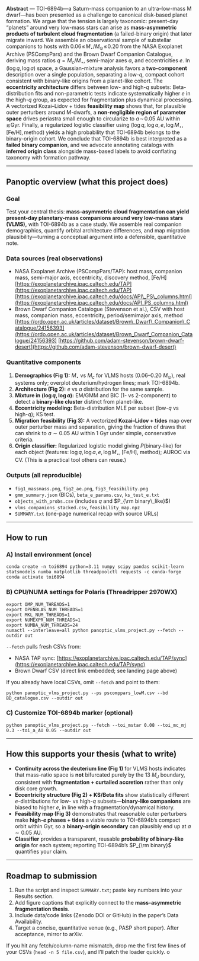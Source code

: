 **Abstract** —
TOI-6894b—a Saturn-mass companion to an ultra–low-mass M dwarf—has been presented as a challenge to canonical disk-based planet formation. We argue that the tension is largely taxonomic: present-day “planets” around very low-mass stars can arise as **mass-asymmetric products of turbulent cloud fragmentation** (a failed-binary origin) that later migrate inward. We assemble an observational sample of substellar companions to hosts with $0.06\!\le\!M_\star/M_\odot\!\le\!0.20$ from the NASA Exoplanet Archive (PSCompPars) and the Brown Dwarf Companion Catalogue, deriving mass ratios $q=M_c/M_\star$, semi-major axes $a$, and eccentricities $e$. In $(\log q,\log a)$ space, a Gaussian-mixture analysis favors a **two-component** description over a single population, separating a low-$q$, compact cohort consistent with binary-like origins from a planet-like cohort. The **eccentricity architecture** differs between low- and high-$q$ subsets: Beta-distribution fits and non-parametric tests indicate systematically higher $e$ in the high-$q$ group, as expected for fragmentation plus dynamical processing. A vectorized Kozai–Lidov + tides **feasibility map** shows that, for plausible outer perturbers around M-dwarfs, a **non-negligible region of parameter space** drives periastra small enough to circularize to $a\!\sim\!0.05$ AU within $\lesssim$Gyr. Finally, a regularized logistic classifier using $(\log q,\log a,e,\log M_\star,[\mathrm{Fe/H}],\mathrm{method})$ yields a high probability that TOI-6894b belongs to the binary-origin cohort. We conclude that TOI-6894b is best interpreted as a **failed binary companion**, and we advocate annotating catalogs with **inferred origin class** alongside mass-based labels to avoid conflating taxonomy with formation pathway.



---

## Panoptic overview (what this project does)

### Goal

Test your central thesis: **mass-asymmetric cloud fragmentation can yield present-day planetary-mass companions around very low-mass stars (VLMS),** with TOI-6894b as a case study. We assemble real companion demographics, quantify orbital architecture differences, and map migration plausibility—turning a conceptual argument into a defensible, quantitative note.

### Data sources (real observations)

* NASA Exoplanet Archive (PSCompPars/TAP): host mass, companion mass, semi-major axis, eccentricity, discovery method, \[Fe/H]
  [https://exoplanetarchive.ipac.caltech.edu/TAP](https://exoplanetarchive.ipac.caltech.edu/TAP)
  [https://exoplanetarchive.ipac.caltech.edu/docs/API\_PS\_columns.html](https://exoplanetarchive.ipac.caltech.edu/docs/API_PS_columns.html)
* Brown Dwarf Companion Catalogue (Stevenson et al.), CSV with host mass, companion mass, eccentricity, period/semimajor axis, method
  [https://ordo.open.ac.uk/articles/dataset/Brown\_Dwarf\_Companion\_Catalogue/24156393](https://ordo.open.ac.uk/articles/dataset/Brown_Dwarf_Companion_Catalogue/24156393)
  [https://github.com/adam-stevenson/brown-dwarf-desert](https://github.com/adam-stevenson/brown-dwarf-desert)

### Quantitative components

1. **Demographics (Fig 1):** $M_\star$ vs $M_c$ for VLMS hosts (0.06–0.20 $M_\odot$), real systems only; overplot deuterium/hydrogen lines; mark TOI-6894b.
2. **Architecture (Fig 2):** $e$ vs $a$ distribution for the same sample.
3. **Mixture in $(\log q,\log a)$:** EM/GMM and BIC (1- vs 2-component) to detect a **binary-like cluster** distinct from planet-like.
4. **Eccentricity modeling:** Beta-distribution MLE per subset (low-$q$ vs high-$q$); KS test.
5. **Migration feasibility (Fig 3):** A vectorized **Kozai–Lidov + tides** map over outer perturber mass and separation, giving the fraction of draws that can shrink to $a \sim 0.05$ AU within 1 Gyr under simple, conservative criteria.
6. **Origin classifier:** Regularized logistic model giving $P(\text{binary-like})$ for each object (features: $\log q,\log a, e, \log M_\star, [\mathrm{Fe/H}],$ method); AUROC via CV. (This is a practical tool others can reuse.)

### Outputs (all reproducible)

* `fig1_massmass.png`, `fig2_ae.png`, `fig3_feasibility.png`
* `gmm_summary.json` (BICs), `beta_e_params.csv`, `ks_test_e.txt`
* `objects_with_probs.csv` (includes $q$ and $P_{\rm binary\_like}$)
* `vlms_companions_stacked.csv`, `feasibility_map.npz`
* `SUMMARY.txt` (one-page numerical recap with source URLs)

---

## How to run

### A) Install environment (once)

```
conda create -n toi6894 python=3.11 numpy scipy pandas scikit-learn statsmodels numba matplotlib threadpoolctl requests -c conda-forge
conda activate toi6894
```

### B) CPU/NUMA settings for Polaris (Threadripper 2970WX)

```
export OMP_NUM_THREADS=1
export OPENBLAS_NUM_THREADS=1
export MKL_NUM_THREADS=1
export NUMEXPR_NUM_THREADS=1
export NUMBA_NUM_THREADS=24
numactl --interleave=all python panoptic_vlms_project.py --fetch --outdir out
```

`--fetch` pulls fresh CSVs from:

* NASA TAP sync: [https://exoplanetarchive.ipac.caltech.edu/TAP/sync](https://exoplanetarchive.ipac.caltech.edu/TAP/sync)
* Brown Dwarf CSV (direct link embedded; see landing page above)

If you already have local CSVs, omit `--fetch` and point to them:

```
python panoptic_vlms_project.py --ps pscomppars_lowM.csv --bd BD_catalogue.csv --outdir out
```

### C) Customize TOI-6894b marker (optional)

```
python panoptic_vlms_project.py --fetch --toi_mstar 0.08 --toi_mc_mj 0.3 --toi_a_AU 0.05 --outdir out
```

---

## How this supports your thesis (what to write)

* **Continuity across the deuterium line (Fig 1)** for VLMS hosts indicates that mass-ratio space is **not** bifurcated purely by the 13 $M_J$ boundary, consistent with **fragmentation + curtailed accretion** rather than only disk core growth.
* **Eccentricity structure (Fig 2) + KS/Beta fits** show statistically different $e$-distributions for low- vs high-$q$ subsets—**binary-like companions** are biased to higher $e$, in line with a fragmentation/dynamical history.
* **Feasibility map (Fig 3)** demonstrates that reasonable outer perturbers make **high-$e$ phases + tides** a viable route to TOI-6894b’s compact orbit within Gyr, so a **binary-origin secondary** can plausibly end up at $a\sim0.05$ AU.
* **Classifier** provides a transparent, reusable **probability of binary-like origin** for each system; reporting TOI-6894b’s $P_{\rm binary}$ quantifies your claim.

---

## Roadmap to submission

1. Run the script and inspect `SUMMARY.txt`; paste key numbers into your Results section.
2. Add figure captions that explicitly connect to the **mass-asymmetric fragmentation thesis**.
3. Include data/code links (Zenodo DOI or GitHub) in the paper’s Data Availability.
4. Target a concise, quantitative venue (e.g., PASP short paper). After acceptance, mirror to arXiv.

If you hit any fetch/column-name mismatch, drop me the first few lines of your CSVs (`head -n 5 file.csv`), and I’ll patch the loader quickly.
o